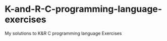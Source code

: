 # K-and-R-C-programming-language-exercises
My solutions to K&amp;R C programming language Exercises
